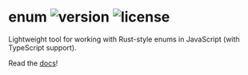 # enum ![version](https://img.shields.io/npm/v/@scale-codec/enum) ![license](https://img.shields.io/npm/l/@scale-codec/enum)

Lightweight tool for working with Rust-style enums in JavaScript (with TypeScript support).

Read the [docs](https://soramitsu.github.io/scale-codec-js-library/guide/enum)!
